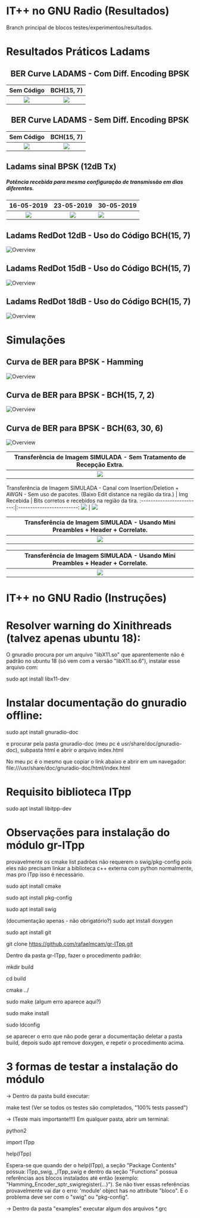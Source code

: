 IT++ no GNU Radio (Resultados)
=============================

Branch principal de blocos testes/experimentos/resultados. 

# Resultados Práticos Ladams

<!-- ## BER Curve Ladams Diff. Encoding BPSK

![Overview](/examples/BPSK%20Ladams/30-05-2019%20(BER%20Curves)/Curva.png)

## BER Curve Ladams Diff. Encoding BCH(15, 7) BPSK

![Overview](/examples/BPSK%20Ladams/06-06-2019%20(BER%20Coded%20Curves)/Curva.png) -->


##  <center> BER Curve LADAMS - Com Diff. Encoding BPSK
Sem Código | BCH(15, 7)
:-------------------------:|:-------------------------:
![](/examples/BPSK%20Ladams/30-05-2019%20(BER%20Curves)/Curva.png) |  ![](/examples/BPSK%20Ladams/06-06-2019%20(BER%20Coded%20Curves)/Curva.png)


##  <center> BER Curve LADAMS - Sem Diff. Encoding BPSK
Sem Código | BCH(15, 7)
:-------------------------:|:-------------------------:
![](/examples/BPSK%20Ladams/27-06-2019%20(BER%20Sem%20Diff)/Curva.png) |  ![](/examples/BPSK%20Ladams/27-06-2019%20(BER%20Sem%20Diff)/Com%20Código/Curva.png)



## Ladams sinal BPSK (12dB Tx)
##### Potência recebida para mesma configuração de transmissão em dias diferentes.

16-05-2019             |  23-05-2019 | 30-05-2019 |
:-------------------------:|:-------------------------:| :-------------------------
![](/examples/BPSK%20Ladams/16-05-2019%20(RedDot%20BCH)/sinal_12dB_TX_16maio.png) | ![](/examples/BPSK%20Ladams/16-05-2019%20(RedDot%20BCH)/12dB_TX_dia23maio.png) | ![](/examples/BPSK%20Ladams/16-05-2019%20(RedDot%20BCH)/12dB_TX_dia30maio.png)



## Ladams RedDot 12dB - Uso do Código BCH(15, 7)

![Overview](/examples/BPSK%20Ladams/16-05-2019%20(RedDot%20BCH)/12dB_RedDot.png)

## Ladams RedDot 15dB - Uso do Código BCH(15, 7)

![Overview](/examples/BPSK%20Ladams/16-05-2019%20(RedDot%20BCH)/15dB_RedDot.png)

## Ladams RedDot 18dB - Uso do Código BCH(15, 7)

![Overview](/examples/BPSK%20Ladams/16-05-2019%20(RedDot%20BCH)/18dB_RedDot.png)

# Simulações

## Curva de BER para BPSK - Hamming

![Overview](/examples/Scripts%20Python/Curvas%20BER/BerCurve_Hamming_BPSK.png)

## Curva de BER para BPSK - BCH(15, 7, 2)

![Overview](/examples/Scripts%20Python/Curvas%20BER/BerCurve_BPSK_BCH_15_7_2.png)

## Curva de BER para BPSK - BCH(63, 30, 6)

![Overview](/examples/Scripts%20Python/Curvas%20BER/BerCurve_BPSK_BCH_63_30_6.png)


Transferência de Imagem SIMULADA - Sem Tratamento de Recepção Extra.      |  
:-------------------------:|
![](examples/Scripts&#32;Python/Scripts/BPSK&#32;-&#32;Sem&#32;Correlate/script_images.png) |  



Transferência de Imagem SIMULADA - Canal com Insertion/Deletion + AWGN - Sem uso de pacotes.  (Baixo Edit distance na região da tira.)    |
Img Recebida | Bits corretos e recebidos na região da tira.
:-------------------------:|:-------------------------:
![](examples/Simulação%20BPSK/Transmissão%20RedDot%20Usando%20ConstellationMod/Insertion.bmp) |  ![](examples/Simulação%20BPSK/Transmissão%20RedDot%20Usando%20ConstellationMod/edit_distance.png)



Transferência de Imagem SIMULADA - Usando Mini Preambles + Header + Correlate.   |  
:-------------------------:|
![](examples/Scripts&#32;Python/Scripts/BPSK&#32;-&#32;Com&#32;Correlate/script_images_red_dot.png) |  


Transferência de Imagem SIMULADA - Usando Mini Preambles + Header + Correlate.      |  
:-------------------------:|
![](examples/Scripts&#32;Python/Scripts/BPSK&#32;-&#32;Com&#32;Correlate/script_images.png) |  





IT++ no GNU Radio (Instruções)
=============================



# Resolver warning do Xinithreads (talvez apenas ubuntu 18):

O gnuradio procura por um arquivo "libX11.so" que aparentemente não é padrão no ubuntu 18 (só vem com a versão "libX11.so.6"), instalar esse arquivo com:

sudo apt install libx11-dev


# Instalar documentação do gnuradio offline:
sudo apt install gnuradio-doc

e procurar pela pasta gnuradio-doc (meu pc é usr/share/doc/gnuradio-doc), subpasta html e abrir o arquivo index.html

No meu pc é o mesmo que copiar o link abaixo e abrir em um navegador: file:///usr/share/doc/gnuradio-doc/html/index.html

# Requisito biblioteca ITpp

sudo apt install libitpp-dev

# Observações para instalação do módulo gr-ITpp

provavelmente os cmake list padrões não requerem o swig/pkg-config pois eles não precisam linkar a biblioteca c++ externa com python normalmente, mas pro ITpp isso é necessário.

sudo apt install cmake

sudo apt install pkg-config

sudo apt install swig

(documentação apenas - não obrigatório?) sudo apt install doxygen

sudo apt install git

git clone https://github.com/rafaelmcam/gr-ITpp.git

Dentro da pasta gr-ITpp, fazer o procedimento padrão:


mkdir build

cd build

cmake ../

sudo make (algum erro aparece aqui?)

sudo make install

sudo ldconfig

se aparecer o erro que não pode gerar a documentação deletar a pasta build, depois sudo apt remove doxygen, e repetir o procedimento acima.

# 3 formas de testar a instalação do módulo 
-> Dentro da pasta build executar:

make test (Ver se todos os testes são completados, "100% tests passed")

-> (Teste mais importante!!!) Em qualquer pasta, abrir um terminal:

python2

import ITpp

help(ITpp)

Espera-se que quando der o help(ITpp), a seção "Package Contents" possua: ITpp_swig, _ITpp_swig e dentro da seção "Functions" possua referências aos blocos instalados até então (exemplo: "Hamming_Encoder_sptr_swigregister(...)"). Se não tiver essas referências provavelmente vai dar o erro:
'module' object has no attribute "bloco". E o problema deve ser com o "swig" ou "pkg-config".

-> Dentro da pasta "examples" executar algum dos arquivos *.grc 